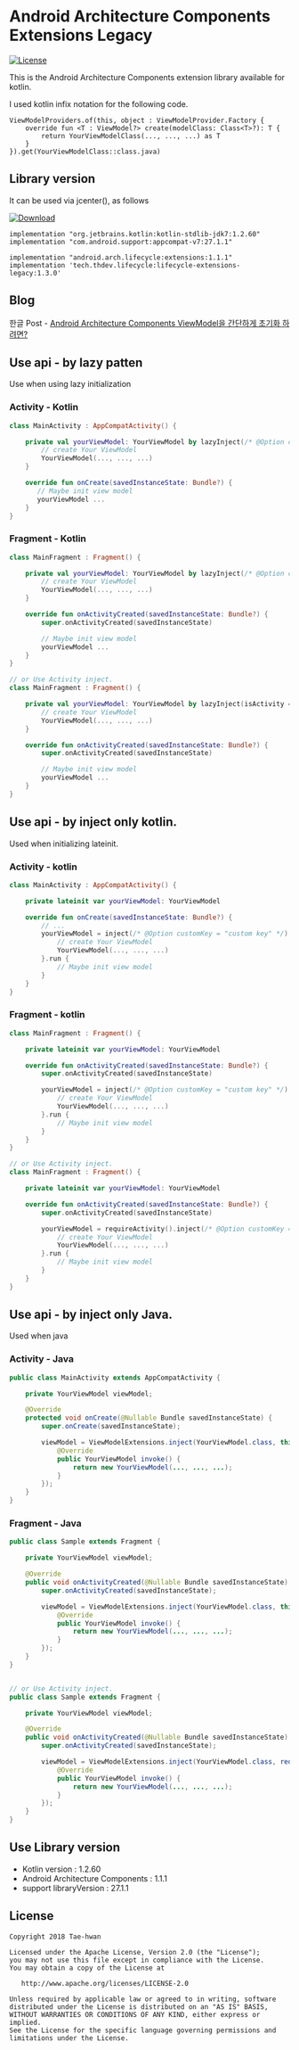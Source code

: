 # Android Architecture Components Extensions Legacy
[![License](https://img.shields.io/hexpm/l/plug.svg)]()


This is the Android Architecture Components extension library available for kotlin.

I used kotlin infix notation for the following code.

```
ViewModelProviders.of(this, object : ViewModelProvider.Factory {
    override fun <T : ViewModel?> create(modelClass: Class<T>?): T {
        return YourViewModelClass(..., ..., ...) as T
    }
}).get(YourViewModelClass::class.java)
```


## Library version

It can be used via jcenter(), as follows

[ ![Download](https://api.bintray.com/packages/taehwandev/thdev.tech/lifecycle-extensions-legacy/images/download.svg?version=1.2.0) ](https://bintray.com/taehwandev/thdev.tech/lifecycle-extensions-legacy/1.2.0/link)

```
implementation "org.jetbrains.kotlin:kotlin-stdlib-jdk7:1.2.60"
implementation "com.android.support:appcompat-v7:27.1.1"

implementation "android.arch.lifecycle:extensions:1.1.1"
implementation 'tech.thdev.lifecycle:lifecycle-extensions-legacy:1.3.0'
```


## Blog

한글 Post - [Android Architecture Components ViewModel을 간단하게 초기화 하려면?](http://thdev.tech/androiddev/2017/07/25/Android-Architecture-Components-ViewModel-Inject.html)



## Use api - by lazy patten

Use when using lazy initialization

### Activity - Kotlin

```kotlin
class MainActivity : AppCompatActivity() {

    private val yourViewModel: YourViewModel by lazyInject(/* @Option customKey = "custom key" */) {
        // create Your ViewModel
        YourViewModel(..., ..., ...)
    }

    override fun onCreate(savedInstanceState: Bundle?) {
       // Maybe init view model
       yourViewModel ...
    }
}
```

### Fragment - Kotlin

```kotlin
class MainFragment : Fragment() {

    private val yourViewModel: YourViewModel by lazyInject(/* @Option customKey = "custom key" */) {
        // create Your ViewModel
        YourViewModel(..., ..., ...)
    }

    override fun onActivityCreated(savedInstanceState: Bundle?) {
        super.onActivityCreated(savedInstanceState)

        // Maybe init view model
        yourViewModel ...
    }
}

// or Use Activity inject.
class MainFragment : Fragment() {

    private val yourViewModel: YourViewModel by lazyInject(isActivity = true /* @Option , customKey = "custom key" */) {
        // create Your ViewModel
        YourViewModel(..., ..., ...)
    }

    override fun onActivityCreated(savedInstanceState: Bundle?) {
        super.onActivityCreated(savedInstanceState)

        // Maybe init view model
        yourViewModel ...
    }
}
```


## Use api - by inject only kotlin.

Used when initializing lateinit.

### Activity - kotlin

```kotlin
class MainActivity : AppCompatActivity() {

    private lateinit var yourViewModel: YourViewModel

    override fun onCreate(savedInstanceState: Bundle?) {
        // ...
        yourViewModel = inject(/* @Option customKey = "custom key" */) {
            // create Your ViewModel
            YourViewModel(..., ..., ...)
        }.run {
            // Maybe init view model
        }
    }
}
```

### Fragment - kotlin

```kotlin
class MainFragment : Fragment() {

    private lateinit var yourViewModel: YourViewModel

    override fun onActivityCreated(savedInstanceState: Bundle?) {
        super.onActivityCreated(savedInstanceState)

        yourViewModel = inject(/* @Option customKey = "custom key" */) {
            // create Your ViewModel
            YourViewModel(..., ..., ...)
        }.run {
            // Maybe init view model
        }
    }
}

// or Use Activity inject.
class MainFragment : Fragment() {

    private lateinit var yourViewModel: YourViewModel

    override fun onActivityCreated(savedInstanceState: Bundle?) {
        super.onActivityCreated(savedInstanceState)

        yourViewModel = requireActivity().inject(/* @Option customKey = "custom key" */) {
            // create Your ViewModel
            YourViewModel(..., ..., ...)
        }.run {
            // Maybe init view model
        }
    }
}
```

## Use api - by inject only Java.

Used when java

### Activity - Java

```java
public class MainActivity extends AppCompatActivity {

    private YourViewModel viewModel;

    @Override
    protected void onCreate(@Nullable Bundle savedInstanceState) {
        super.onCreate(savedInstanceState);

        viewModel = ViewModelExtensions.inject(YourViewModel.class, this /*, @Option "custom key" */, new Function0<YourViewModel>() {
            @Override
            public YourViewModel invoke() {
                return new YourViewModel(..., ..., ...);
            }
        });
    }
}
```

### Fragment - Java

```java
public class Sample extends Fragment {

    private YourViewModel viewModel;

    @Override
    public void onActivityCreated(@Nullable Bundle savedInstanceState) {
        super.onActivityCreated(savedInstanceState);

        viewModel = ViewModelExtensions.inject(YourViewModel.class, this /*, @Option "custom key" */, new Function0<YourViewModel>() {
            @Override
            public YourViewModel invoke() {
                return new YourViewModel(..., ..., ...);
            }
        });
    }
}


// or Use Activity inject.
public class Sample extends Fragment {

    private YourViewModel viewModel;

    @Override
    public void onActivityCreated(@Nullable Bundle savedInstanceState) {
        super.onActivityCreated(savedInstanceState);

        viewModel = ViewModelExtensions.inject(YourViewModel.class, requireActivity() /*, @Option "custom key" */, new Function0<YourViewModel>() {
            @Override
            public YourViewModel invoke() {
                return new YourViewModel(..., ..., ...);
            }
        });
    }
}
```


## Use Library version

- Kotlin version : 1.2.60
- Android Architecture Components : 1.1.1
- support libraryVersion : 27.1.1


## License

```
Copyright 2018 Tae-hwan

Licensed under the Apache License, Version 2.0 (the "License");
you may not use this file except in compliance with the License.
You may obtain a copy of the License at

   http://www.apache.org/licenses/LICENSE-2.0

Unless required by applicable law or agreed to in writing, software
distributed under the License is distributed on an "AS IS" BASIS,
WITHOUT WARRANTIES OR CONDITIONS OF ANY KIND, either express or implied.
See the License for the specific language governing permissions and
limitations under the License.
```
